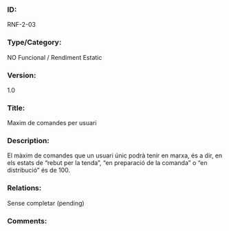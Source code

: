 ### ID:

RNF-2-03

### Type/Category:

NO Funcional / Rendiment Estatic

### Version:

1.0

### Title:

Maxim de comandes per usuari

### Description:

El màxim de comandes que un usuari únic podrà tenir en marxa, és a dir, en els estats de “rebut per la tenda”, “en preparació de la comanda” o “en distribució” és de 100.

### Relations:

Sense completar (pending)

### Comments:
